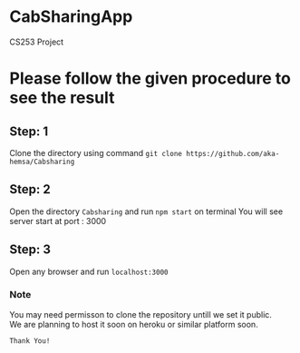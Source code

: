 # CabSharingApp
CS253 Project

# Please follow the given procedure to see the result
## Step: 1
  Clone the directory using command `git clone https://github.com/aka-hemsa/Cabsharing`
## Step: 2
  Open the directory `Cabsharing` and run `npm start` on terminal
  You will see server start at port : 3000
## Step: 3
   Open any browser and run `localhost:3000`

### Note
 You may need permisson to clone the repository untill we set it public.<br>
 We are planning to host it soon on heroku or similar platform soon.

`Thank You!`
